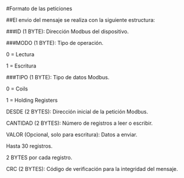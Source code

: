 #Formato de las peticiones

##El envio del mensaje se realiza con la siguiente estructura:

###ID (1 BYTE): Dirección Modbus del dispositivo.

###MODO (1 BYTE): Tipo de operación.

0 = Lectura

1 = Escritura

###TIPO (1 BYTE): Tipo de datos Modbus.

0 = Coils

1 = Holding Registers

DESDE (2 BYTES): Dirección inicial de la petición Modbus.

CANTIDAD (2 BYTES): Número de registros a leer o escribir.

VALOR (Opcional, solo para escritura): Datos a enviar.

Hasta 30 registros.

2 BYTES por cada registro.

CRC (2 BYTES): Código de verificación para la integridad del mensaje.

